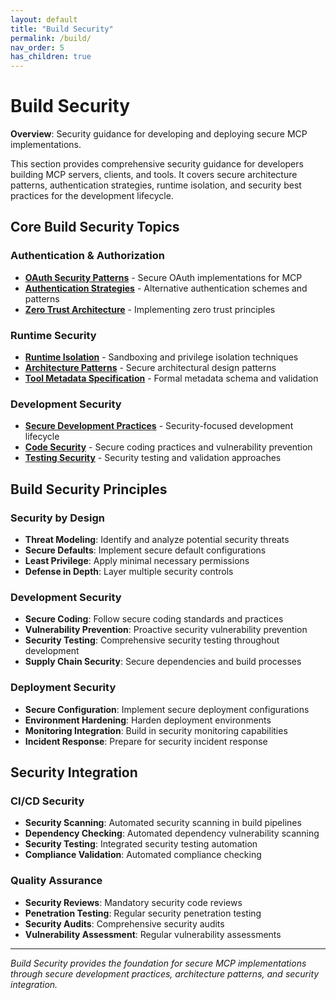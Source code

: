 ```yaml
---
layout: default
title: "Build Security"
permalink: /build/
nav_order: 5
has_children: true
---
```


# Build Security

**Overview**: Security guidance for developing and deploying secure MCP implementations.

This section provides comprehensive security guidance for developers building MCP servers, clients, and tools. It covers secure architecture patterns, authentication strategies, runtime isolation, and security best practices for the development lifecycle.

## Core Build Security Topics

### Authentication & Authorization
- **[OAuth Security Patterns](oauth-security.md)** - Secure OAuth implementations for MCP
- **[Authentication Strategies](authentication-strategies.md)** - Alternative authentication schemes and patterns
- **[Zero Trust Architecture](zero-trust-architecture.md)** - Implementing zero trust principles

### Runtime Security
- **[Runtime Isolation](runtime-isolation.md)** - Sandboxing and privilege isolation techniques
- **[Architecture Patterns](architecture-patterns.md)** - Secure architectural design patterns
- **[Tool Metadata Specification](tool-metadata-spec.md)** - Formal metadata schema and validation

### Development Security
- **[Secure Development Practices](secure-development.md)** - Security-focused development lifecycle
- **[Code Security](code-security.md)** - Secure coding practices and vulnerability prevention
- **[Testing Security](testing-security.md)** - Security testing and validation approaches

## Build Security Principles

### Security by Design
- **Threat Modeling**: Identify and analyze potential security threats
- **Secure Defaults**: Implement secure default configurations
- **Least Privilege**: Apply minimal necessary permissions
- **Defense in Depth**: Layer multiple security controls

### Development Security
- **Secure Coding**: Follow secure coding standards and practices
- **Vulnerability Prevention**: Proactive security vulnerability prevention
- **Security Testing**: Comprehensive security testing throughout development
- **Supply Chain Security**: Secure dependencies and build processes

### Deployment Security
- **Secure Configuration**: Implement secure deployment configurations
- **Environment Hardening**: Harden deployment environments
- **Monitoring Integration**: Build in security monitoring capabilities
- **Incident Response**: Prepare for security incident response

## Security Integration

### CI/CD Security
- **Security Scanning**: Automated security scanning in build pipelines
- **Dependency Checking**: Automated dependency vulnerability scanning
- **Security Testing**: Integrated security testing automation
- **Compliance Validation**: Automated compliance checking

### Quality Assurance
- **Security Reviews**: Mandatory security code reviews
- **Penetration Testing**: Regular security penetration testing
- **Security Audits**: Comprehensive security audits
- **Vulnerability Assessment**: Regular vulnerability assessments

---

*Build Security provides the foundation for secure MCP implementations through secure development practices, architecture patterns, and security integration.*
